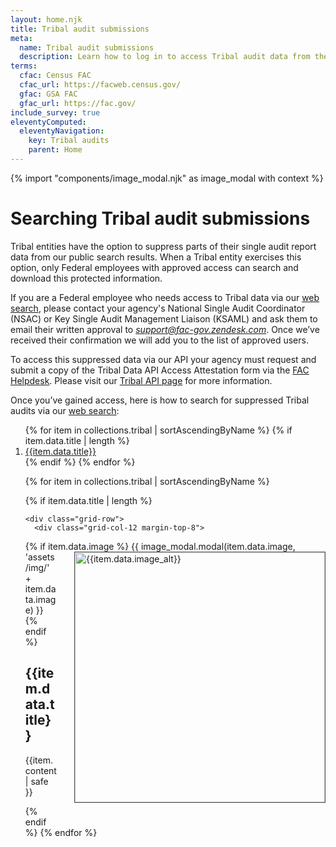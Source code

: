 ```yaml
---
layout: home.njk
title: Tribal audit submissions
meta:
  name: Tribal audit submissions
  description: Learn how to log in to access Tribal audit data from the Federal Audit Clearinghouse
terms:
  cfac: Census FAC
  cfac_url: https://facweb.census.gov/
  gfac: GSA FAC
  gfac_url: https://fac.gov/
include_survey: true
eleventyComputed:
  eleventyNavigation:
    key: Tribal audits
    parent: Home
---
```

{% import "components/image_modal.njk" as image_modal with context %}

# Searching Tribal audit submissions

Tribal entities have the option to suppress parts of their single audit report data from our public search results. When a Tribal entity exercises this option, only Federal employees with approved access can search and download this protected information.

If you are a Federal employee who needs access to Tribal data via our [web search](https://app.fac.gov/dissemination/search/), please contact your agency's National Single Audit Coordinator (NSAC) or Key Single Audit Management Liaison (KSAML) and ask them to email their written approval to [*support@fac-gov.zendesk.com*](mailto:support@fac-gov.zendesk.com). Once we’ve received their confirmation we will add you to the list of approved users.

To access this suppressed data via our API your agency must request and submit a copy of the Tribal Data API Access Attestation form via the [FAC Helpdesk](https://support.fac.gov/hc/en-us/requests/new). Please visit our [Tribal API page](https://www.fac.gov/api/tribal/) for more information.  

Once you’ve gained access, here is how to search for suppressed Tribal audits via our [web search](https://app.fac.gov/dissemination/search/):

<ol>
{% for item in collections.tribal | sortAscendingByName %}
  {% if item.data.title | length %}
  <li>
    <a href="#{{item.data.title | slugify }}">{{item.data.title}}</a>
  </li>
  {% endif %}
{% endfor %}

<div class="grid-container">

{% for item in collections.tribal | sortAscendingByName %}

  {% if item.data.title | length %}

    <div class="grid-row">
      <div class="grid-col-12 margin-top-8">

  {% if item.data.image %}
      <img class="cursor-pointer" src="{{config.baseUrl}}assets/img/{{item.data.image}}" alt="{{item.data.image_alt}}" width=400 style="margin-left: 2em; margin-bottom: 2em; float: right; border: 1px solid #555;" aria-controls="image-modal-{{item.data.image}}" data-open-modal />
      {{ image_modal.modal(item.data.image, 'assets/img/' + item.data.image) }}
  {% endif %}
        <h2 id="{{ item.data.title | slugify }}">{{item.data.title}}</h2>

  {{item.content | safe }}
  
  </div>
</div>
  {% endif %}
{% endfor %}
</div>
